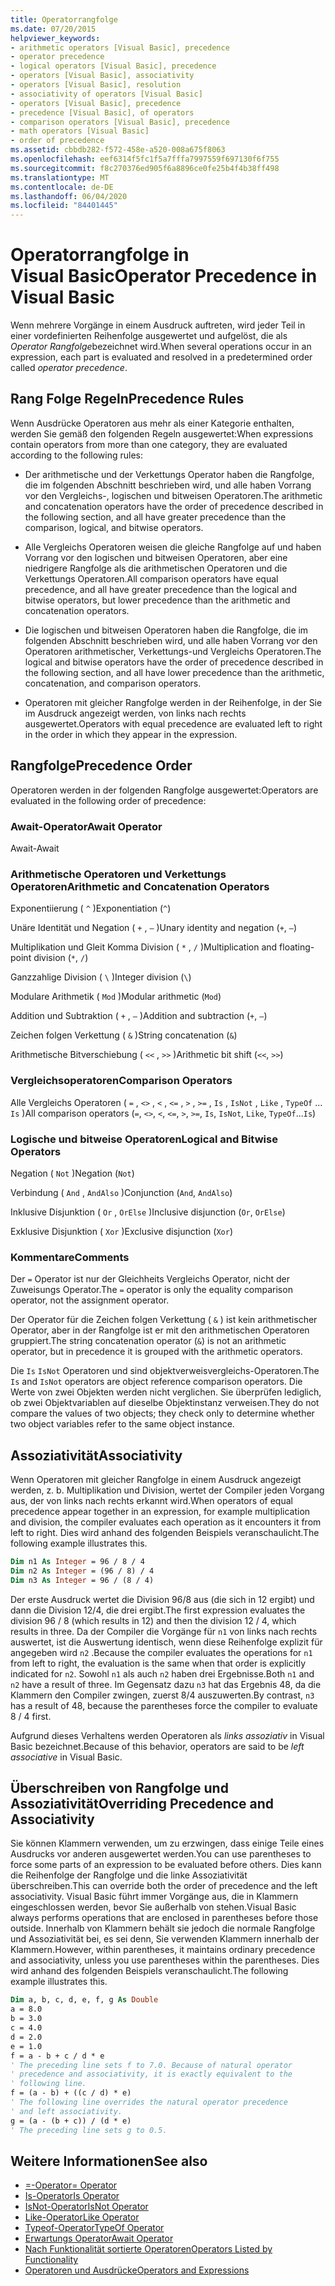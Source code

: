 ```yaml
---
title: Operatorrangfolge
ms.date: 07/20/2015
helpviewer_keywords:
- arithmetic operators [Visual Basic], precedence
- operator precedence
- logical operators [Visual Basic], precedence
- operators [Visual Basic], associativity
- operators [Visual Basic], resolution
- associativity of operators [Visual Basic]
- operators [Visual Basic], precedence
- precedence [Visual Basic], of operators
- comparison operators [Visual Basic], precedence
- math operators [Visual Basic]
- order of precedence
ms.assetid: cbbdb282-f572-458e-a520-008a675f8063
ms.openlocfilehash: eef6314f5fc1f5a7fffa7997559f697130f6f755
ms.sourcegitcommit: f8c270376ed905f6a8896ce0fe25b4f4b38ff498
ms.translationtype: MT
ms.contentlocale: de-DE
ms.lasthandoff: 06/04/2020
ms.locfileid: "84401445"
---
```

# <a name="operator-precedence-in-visual-basic"></a><span data-ttu-id="a5c13-102">Operatorrangfolge in Visual Basic</span><span class="sxs-lookup"><span data-stu-id="a5c13-102">Operator Precedence in Visual Basic</span></span>
<span data-ttu-id="a5c13-103">Wenn mehrere Vorgänge in einem Ausdruck auftreten, wird jeder Teil in einer vordefinierten Reihenfolge ausgewertet und aufgelöst, die als *Operator Rangfolge*bezeichnet wird.</span><span class="sxs-lookup"><span data-stu-id="a5c13-103">When several operations occur in an expression, each part is evaluated and resolved in a predetermined order called *operator precedence*.</span></span>

## <a name="precedence-rules"></a><span data-ttu-id="a5c13-104">Rang Folge Regeln</span><span class="sxs-lookup"><span data-stu-id="a5c13-104">Precedence Rules</span></span>
 <span data-ttu-id="a5c13-105">Wenn Ausdrücke Operatoren aus mehr als einer Kategorie enthalten, werden Sie gemäß den folgenden Regeln ausgewertet:</span><span class="sxs-lookup"><span data-stu-id="a5c13-105">When expressions contain operators from more than one category, they are evaluated according to the following rules:</span></span>

- <span data-ttu-id="a5c13-106">Der arithmetische und der Verkettungs Operator haben die Rangfolge, die im folgenden Abschnitt beschrieben wird, und alle haben Vorrang vor den Vergleichs-, logischen und bitweisen Operatoren.</span><span class="sxs-lookup"><span data-stu-id="a5c13-106">The arithmetic and concatenation operators have the order of precedence described in the following section, and all have greater precedence than the comparison, logical, and bitwise operators.</span></span>

- <span data-ttu-id="a5c13-107">Alle Vergleichs Operatoren weisen die gleiche Rangfolge auf und haben Vorrang vor den logischen und bitweisen Operatoren, aber eine niedrigere Rangfolge als die arithmetischen Operatoren und die Verkettungs Operatoren.</span><span class="sxs-lookup"><span data-stu-id="a5c13-107">All comparison operators have equal precedence, and all have greater precedence than the logical and bitwise operators, but lower precedence than the arithmetic and concatenation operators.</span></span>

- <span data-ttu-id="a5c13-108">Die logischen und bitweisen Operatoren haben die Rangfolge, die im folgenden Abschnitt beschrieben wird, und alle haben Vorrang vor den Operatoren arithmetischer, Verkettungs-und Vergleichs Operatoren.</span><span class="sxs-lookup"><span data-stu-id="a5c13-108">The logical and bitwise operators have the order of precedence described in the following section, and all have lower precedence than the arithmetic, concatenation, and comparison operators.</span></span>

- <span data-ttu-id="a5c13-109">Operatoren mit gleicher Rangfolge werden in der Reihenfolge, in der Sie im Ausdruck angezeigt werden, von links nach rechts ausgewertet.</span><span class="sxs-lookup"><span data-stu-id="a5c13-109">Operators with equal precedence are evaluated left to right in the order in which they appear in the expression.</span></span>

## <a name="precedence-order"></a><span data-ttu-id="a5c13-110">Rangfolge</span><span class="sxs-lookup"><span data-stu-id="a5c13-110">Precedence Order</span></span>
 <span data-ttu-id="a5c13-111">Operatoren werden in der folgenden Rangfolge ausgewertet:</span><span class="sxs-lookup"><span data-stu-id="a5c13-111">Operators are evaluated in the following order of precedence:</span></span>

### <a name="await-operator"></a><span data-ttu-id="a5c13-112">Await-Operator</span><span class="sxs-lookup"><span data-stu-id="a5c13-112">Await Operator</span></span>
 <span data-ttu-id="a5c13-113">Await-</span><span class="sxs-lookup"><span data-stu-id="a5c13-113">Await</span></span>

### <a name="arithmetic-and-concatenation-operators"></a><span data-ttu-id="a5c13-114">Arithmetische Operatoren und Verkettungs Operatoren</span><span class="sxs-lookup"><span data-stu-id="a5c13-114">Arithmetic and Concatenation Operators</span></span>
 <span data-ttu-id="a5c13-115">Exponentiierung ( `^` )</span><span class="sxs-lookup"><span data-stu-id="a5c13-115">Exponentiation (`^`)</span></span>

 <span data-ttu-id="a5c13-116">Unäre Identität und Negation ( `+` , `–` )</span><span class="sxs-lookup"><span data-stu-id="a5c13-116">Unary identity and negation (`+`, `–`)</span></span>

 <span data-ttu-id="a5c13-117">Multiplikation und Gleit Komma Division ( `*` , `/` )</span><span class="sxs-lookup"><span data-stu-id="a5c13-117">Multiplication and floating-point division (`*`, `/`)</span></span>

 <span data-ttu-id="a5c13-118">Ganzzahlige Division ( `\` )</span><span class="sxs-lookup"><span data-stu-id="a5c13-118">Integer division (`\`)</span></span>

 <span data-ttu-id="a5c13-119">Modulare Arithmetik ( `Mod` )</span><span class="sxs-lookup"><span data-stu-id="a5c13-119">Modular arithmetic (`Mod`)</span></span>

 <span data-ttu-id="a5c13-120">Addition und Subtraktion ( `+` , `–` )</span><span class="sxs-lookup"><span data-stu-id="a5c13-120">Addition and subtraction (`+`, `–`)</span></span>

 <span data-ttu-id="a5c13-121">Zeichen folgen Verkettung ( `&` )</span><span class="sxs-lookup"><span data-stu-id="a5c13-121">String concatenation (`&`)</span></span>

 <span data-ttu-id="a5c13-122">Arithmetische Bitverschiebung ( `<<` , `>>` )</span><span class="sxs-lookup"><span data-stu-id="a5c13-122">Arithmetic bit shift (`<<`, `>>`)</span></span>

### <a name="comparison-operators"></a><span data-ttu-id="a5c13-123">Vergleichsoperatoren</span><span class="sxs-lookup"><span data-stu-id="a5c13-123">Comparison Operators</span></span>
 <span data-ttu-id="a5c13-124">Alle Vergleichs Operatoren ( `=` , `<>` , `<` , `<=` , `>` , `>=` , `Is` , `IsNot` , `Like` , `TypeOf` ... `Is` )</span><span class="sxs-lookup"><span data-stu-id="a5c13-124">All comparison operators (`=`, `<>`, `<`, `<=`, `>`, `>=`, `Is`, `IsNot`, `Like`, `TypeOf`...`Is`)</span></span>

### <a name="logical-and-bitwise-operators"></a><span data-ttu-id="a5c13-125">Logische und bitweise Operatoren</span><span class="sxs-lookup"><span data-stu-id="a5c13-125">Logical and Bitwise Operators</span></span>
 <span data-ttu-id="a5c13-126">Negation ( `Not` )</span><span class="sxs-lookup"><span data-stu-id="a5c13-126">Negation (`Not`)</span></span>

 <span data-ttu-id="a5c13-127">Verbindung ( `And` , `AndAlso` )</span><span class="sxs-lookup"><span data-stu-id="a5c13-127">Conjunction (`And`, `AndAlso`)</span></span>

 <span data-ttu-id="a5c13-128">Inklusive Disjunktion ( `Or` , `OrElse` )</span><span class="sxs-lookup"><span data-stu-id="a5c13-128">Inclusive disjunction (`Or`, `OrElse`)</span></span>

 <span data-ttu-id="a5c13-129">Exklusive Disjunktion ( `Xor` )</span><span class="sxs-lookup"><span data-stu-id="a5c13-129">Exclusive disjunction (`Xor`)</span></span>

### <a name="comments"></a><span data-ttu-id="a5c13-130">Kommentare</span><span class="sxs-lookup"><span data-stu-id="a5c13-130">Comments</span></span>
 <span data-ttu-id="a5c13-131">Der `=` Operator ist nur der Gleichheits Vergleichs Operator, nicht der Zuweisungs Operator.</span><span class="sxs-lookup"><span data-stu-id="a5c13-131">The `=` operator is only the equality comparison operator, not the assignment operator.</span></span>

 <span data-ttu-id="a5c13-132">Der Operator für die Zeichen folgen Verkettung ( `&` ) ist kein arithmetischer Operator, aber in der Rangfolge ist er mit den arithmetischen Operatoren gruppiert.</span><span class="sxs-lookup"><span data-stu-id="a5c13-132">The string concatenation operator (`&`) is not an arithmetic operator, but in precedence it is grouped with the arithmetic operators.</span></span>

 <span data-ttu-id="a5c13-133">Die `Is` `IsNot` Operatoren und sind objektverweisvergleichs-Operatoren.</span><span class="sxs-lookup"><span data-stu-id="a5c13-133">The `Is` and `IsNot` operators are object reference comparison operators.</span></span> <span data-ttu-id="a5c13-134">Die Werte von zwei Objekten werden nicht verglichen. Sie überprüfen lediglich, ob zwei Objektvariablen auf dieselbe Objektinstanz verweisen.</span><span class="sxs-lookup"><span data-stu-id="a5c13-134">They do not compare the values of two objects; they check only to determine whether two object variables refer to the same object instance.</span></span>

## <a name="associativity"></a><span data-ttu-id="a5c13-135">Assoziativität</span><span class="sxs-lookup"><span data-stu-id="a5c13-135">Associativity</span></span>
 <span data-ttu-id="a5c13-136">Wenn Operatoren mit gleicher Rangfolge in einem Ausdruck angezeigt werden, z. b. Multiplikation und Division, wertet der Compiler jeden Vorgang aus, der von links nach rechts erkannt wird.</span><span class="sxs-lookup"><span data-stu-id="a5c13-136">When operators of equal precedence appear together in an expression, for example multiplication and division, the compiler evaluates each operation as it encounters it from left to right.</span></span> <span data-ttu-id="a5c13-137">Dies wird anhand des folgenden Beispiels veranschaulicht.</span><span class="sxs-lookup"><span data-stu-id="a5c13-137">The following example illustrates this.</span></span>

```vb
Dim n1 As Integer = 96 / 8 / 4
Dim n2 As Integer = (96 / 8) / 4
Dim n3 As Integer = 96 / (8 / 4)
```

 <span data-ttu-id="a5c13-138">Der erste Ausdruck wertet die Division 96/8 aus (die sich in 12 ergibt) und dann die Division 12/4, die drei ergibt.</span><span class="sxs-lookup"><span data-stu-id="a5c13-138">The first expression evaluates the division 96 / 8 (which results in 12) and then the division 12 / 4, which results in three.</span></span> <span data-ttu-id="a5c13-139">Da der Compiler die Vorgänge für `n1` von links nach rechts auswertet, ist die Auswertung identisch, wenn diese Reihenfolge explizit für angegeben wird `n2` .</span><span class="sxs-lookup"><span data-stu-id="a5c13-139">Because the compiler evaluates the operations for `n1` from left to right, the evaluation is the same when that order is explicitly indicated for `n2`.</span></span> <span data-ttu-id="a5c13-140">Sowohl `n1` als auch `n2` haben drei Ergebnisse.</span><span class="sxs-lookup"><span data-stu-id="a5c13-140">Both `n1` and `n2` have a result of three.</span></span> <span data-ttu-id="a5c13-141">Im Gegensatz dazu `n3` hat das Ergebnis 48, da die Klammern den Compiler zwingen, zuerst 8/4 auszuwerten.</span><span class="sxs-lookup"><span data-stu-id="a5c13-141">By contrast, `n3` has a result of 48, because the parentheses force the compiler to evaluate 8 / 4 first.</span></span>

 <span data-ttu-id="a5c13-142">Aufgrund dieses Verhaltens werden Operatoren als *links assoziativ* in Visual Basic bezeichnet.</span><span class="sxs-lookup"><span data-stu-id="a5c13-142">Because of this behavior, operators are said to be *left associative* in Visual Basic.</span></span>

## <a name="overriding-precedence-and-associativity"></a><span data-ttu-id="a5c13-143">Überschreiben von Rangfolge und Assoziativität</span><span class="sxs-lookup"><span data-stu-id="a5c13-143">Overriding Precedence and Associativity</span></span>
 <span data-ttu-id="a5c13-144">Sie können Klammern verwenden, um zu erzwingen, dass einige Teile eines Ausdrucks vor anderen ausgewertet werden.</span><span class="sxs-lookup"><span data-stu-id="a5c13-144">You can use parentheses to force some parts of an expression to be evaluated before others.</span></span> <span data-ttu-id="a5c13-145">Dies kann die Reihenfolge der Rangfolge und die linke Assoziativität überschreiben.</span><span class="sxs-lookup"><span data-stu-id="a5c13-145">This can override both the order of precedence and the left associativity.</span></span> <span data-ttu-id="a5c13-146">Visual Basic führt immer Vorgänge aus, die in Klammern eingeschlossen werden, bevor Sie außerhalb von stehen.</span><span class="sxs-lookup"><span data-stu-id="a5c13-146">Visual Basic always performs operations that are enclosed in parentheses before those outside.</span></span> <span data-ttu-id="a5c13-147">Innerhalb von Klammern behält sie jedoch die normale Rangfolge und Assoziativität bei, es sei denn, Sie verwenden Klammern innerhalb der Klammern.</span><span class="sxs-lookup"><span data-stu-id="a5c13-147">However, within parentheses, it maintains ordinary precedence and associativity, unless you use parentheses within the parentheses.</span></span> <span data-ttu-id="a5c13-148">Dies wird anhand des folgenden Beispiels veranschaulicht.</span><span class="sxs-lookup"><span data-stu-id="a5c13-148">The following example illustrates this.</span></span>

```vb
Dim a, b, c, d, e, f, g As Double
a = 8.0
b = 3.0
c = 4.0
d = 2.0
e = 1.0
f = a - b + c / d * e
' The preceding line sets f to 7.0. Because of natural operator
' precedence and associativity, it is exactly equivalent to the
' following line.
f = (a - b) + ((c / d) * e)
' The following line overrides the natural operator precedence
' and left associativity.
g = (a - (b + c)) / (d * e)
' The preceding line sets g to 0.5.
```

## <a name="see-also"></a><span data-ttu-id="a5c13-149">Weitere Informationen</span><span class="sxs-lookup"><span data-stu-id="a5c13-149">See also</span></span>

- [<span data-ttu-id="a5c13-150">=-Operator</span><span class="sxs-lookup"><span data-stu-id="a5c13-150">= Operator</span></span>](assignment-operator.md)
- [<span data-ttu-id="a5c13-151">Is-Operator</span><span class="sxs-lookup"><span data-stu-id="a5c13-151">Is Operator</span></span>](is-operator.md)
- [<span data-ttu-id="a5c13-152">IsNot-Operator</span><span class="sxs-lookup"><span data-stu-id="a5c13-152">IsNot Operator</span></span>](isnot-operator.md)
- [<span data-ttu-id="a5c13-153">Like-Operator</span><span class="sxs-lookup"><span data-stu-id="a5c13-153">Like Operator</span></span>](like-operator.md)
- [<span data-ttu-id="a5c13-154">Typeof-Operator</span><span class="sxs-lookup"><span data-stu-id="a5c13-154">TypeOf Operator</span></span>](typeof-operator.md)
- [<span data-ttu-id="a5c13-155">Erwartungs Operator</span><span class="sxs-lookup"><span data-stu-id="a5c13-155">Await Operator</span></span>](await-operator.md)
- [<span data-ttu-id="a5c13-156">Nach Funktionalität sortierte Operatoren</span><span class="sxs-lookup"><span data-stu-id="a5c13-156">Operators Listed by Functionality</span></span>](operators-listed-by-functionality.md)
- [<span data-ttu-id="a5c13-157">Operatoren und Ausdrücke</span><span class="sxs-lookup"><span data-stu-id="a5c13-157">Operators and Expressions</span></span>](../../programming-guide/language-features/operators-and-expressions/index.md)

